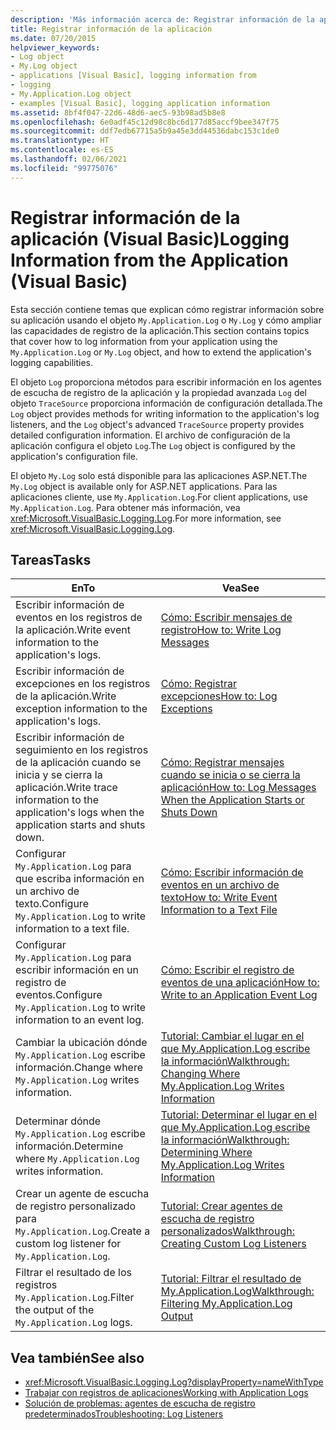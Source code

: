 ```yaml
---
description: 'Más información acerca de: Registrar información de la aplicación (Visual Basic)'
title: Registrar información de la aplicación
ms.date: 07/20/2015
helpviewer_keywords:
- Log object
- My.Log object
- applications [Visual Basic], logging information from
- logging
- My.Application.Log object
- examples [Visual Basic], logging application information
ms.assetid: 8bf4f047-22d6-48d6-aec5-93b98ad5b8e8
ms.openlocfilehash: 6e0adf45c12d98c8bc6d177d85accf9bee347f75
ms.sourcegitcommit: ddf7edb67715a5b9a45e3dd44536dabc153c1de0
ms.translationtype: HT
ms.contentlocale: es-ES
ms.lasthandoff: 02/06/2021
ms.locfileid: "99775076"
---
```

# <a name="logging-information-from-the-application-visual-basic"></a><span data-ttu-id="a2cfe-103">Registrar información de la aplicación (Visual Basic)</span><span class="sxs-lookup"><span data-stu-id="a2cfe-103">Logging Information from the Application (Visual Basic)</span></span>

<span data-ttu-id="a2cfe-104">Esta sección contiene temas que explican cómo registrar información sobre su aplicación usando el objeto `My.Application.Log` o `My.Log` y cómo ampliar las capacidades de registro de la aplicación.</span><span class="sxs-lookup"><span data-stu-id="a2cfe-104">This section contains topics that cover how to log information from your application using the `My.Application.Log` or `My.Log` object, and how to extend the application's logging capabilities.</span></span>  
  
 <span data-ttu-id="a2cfe-105">El objeto `Log` proporciona métodos para escribir información en los agentes de escucha de registro de la aplicación y la propiedad avanzada `Log` del objeto `TraceSource` proporciona información de configuración detallada.</span><span class="sxs-lookup"><span data-stu-id="a2cfe-105">The `Log` object provides methods for writing information to the application's log listeners, and the `Log` object's advanced `TraceSource` property provides detailed configuration information.</span></span> <span data-ttu-id="a2cfe-106">El archivo de configuración de la aplicación configura el objeto `Log`.</span><span class="sxs-lookup"><span data-stu-id="a2cfe-106">The `Log` object is configured by the application's configuration file.</span></span>  
  
 <span data-ttu-id="a2cfe-107">El objeto `My.Log` solo está disponible para las aplicaciones ASP.NET.</span><span class="sxs-lookup"><span data-stu-id="a2cfe-107">The `My.Log` object is available only for ASP.NET applications.</span></span> <span data-ttu-id="a2cfe-108">Para las aplicaciones cliente, use `My.Application.Log`.</span><span class="sxs-lookup"><span data-stu-id="a2cfe-108">For client applications, use `My.Application.Log`.</span></span> <span data-ttu-id="a2cfe-109">Para obtener más información, vea <xref:Microsoft.VisualBasic.Logging.Log>.</span><span class="sxs-lookup"><span data-stu-id="a2cfe-109">For more information, see <xref:Microsoft.VisualBasic.Logging.Log>.</span></span>  
  
## <a name="tasks"></a><span data-ttu-id="a2cfe-110">Tareas</span><span class="sxs-lookup"><span data-stu-id="a2cfe-110">Tasks</span></span>  
  
|<span data-ttu-id="a2cfe-111">En</span><span class="sxs-lookup"><span data-stu-id="a2cfe-111">To</span></span>|<span data-ttu-id="a2cfe-112">Vea</span><span class="sxs-lookup"><span data-stu-id="a2cfe-112">See</span></span>|  
|--------|---------|  
|<span data-ttu-id="a2cfe-113">Escribir información de eventos en los registros de la aplicación.</span><span class="sxs-lookup"><span data-stu-id="a2cfe-113">Write event information to the application's logs.</span></span>|[<span data-ttu-id="a2cfe-114">Cómo: Escribir mensajes de registro</span><span class="sxs-lookup"><span data-stu-id="a2cfe-114">How to: Write Log Messages</span></span>](how-to-write-log-messages.md)|  
|<span data-ttu-id="a2cfe-115">Escribir información de excepciones en los registros de la aplicación.</span><span class="sxs-lookup"><span data-stu-id="a2cfe-115">Write exception information to the application's logs.</span></span>|[<span data-ttu-id="a2cfe-116">Cómo: Registrar excepciones</span><span class="sxs-lookup"><span data-stu-id="a2cfe-116">How to: Log Exceptions</span></span>](how-to-log-exceptions.md)|  
|<span data-ttu-id="a2cfe-117">Escribir información de seguimiento en los registros de la aplicación cuando se inicia y se cierra la aplicación.</span><span class="sxs-lookup"><span data-stu-id="a2cfe-117">Write trace information to the application's logs when the application starts and shuts down.</span></span>|[<span data-ttu-id="a2cfe-118">Cómo: Registrar mensajes cuando se inicia o se cierra la aplicación</span><span class="sxs-lookup"><span data-stu-id="a2cfe-118">How to: Log Messages When the Application Starts or Shuts Down</span></span>](how-to-log-messages-when-the-application-starts-or-shuts-down.md)|  
|<span data-ttu-id="a2cfe-119">Configurar `My.Application.Log` para que escriba información en un archivo de texto.</span><span class="sxs-lookup"><span data-stu-id="a2cfe-119">Configure `My.Application.Log` to write information to a text file.</span></span>|[<span data-ttu-id="a2cfe-120">Cómo: Escribir información de eventos en un archivo de texto</span><span class="sxs-lookup"><span data-stu-id="a2cfe-120">How to: Write Event Information to a Text File</span></span>](how-to-write-event-information-to-a-text-file.md)|  
|<span data-ttu-id="a2cfe-121">Configurar `My.Application.Log` para escribir información en un registro de eventos.</span><span class="sxs-lookup"><span data-stu-id="a2cfe-121">Configure `My.Application.Log` to write information to an event log.</span></span>|[<span data-ttu-id="a2cfe-122">Cómo: Escribir el registro de eventos de una aplicación</span><span class="sxs-lookup"><span data-stu-id="a2cfe-122">How to: Write to an Application Event Log</span></span>](how-to-write-to-an-application-event-log.md)|  
|<span data-ttu-id="a2cfe-123">Cambiar la ubicación dónde `My.Application.Log` escribe información.</span><span class="sxs-lookup"><span data-stu-id="a2cfe-123">Change where `My.Application.Log` writes information.</span></span>|[<span data-ttu-id="a2cfe-124">Tutorial: Cambiar el lugar en el que My.Application.Log escribe la información</span><span class="sxs-lookup"><span data-stu-id="a2cfe-124">Walkthrough: Changing Where My.Application.Log Writes Information</span></span>](walkthrough-changing-where-my-application-log-writes-information.md)|  
|<span data-ttu-id="a2cfe-125">Determinar dónde `My.Application.Log` escribe información.</span><span class="sxs-lookup"><span data-stu-id="a2cfe-125">Determine where `My.Application.Log` writes information.</span></span>|[<span data-ttu-id="a2cfe-126">Tutorial: Determinar el lugar en el que My.Application.Log escribe la información</span><span class="sxs-lookup"><span data-stu-id="a2cfe-126">Walkthrough: Determining Where My.Application.Log Writes Information</span></span>](walkthrough-determining-where-my-application-log-writes-information.md)|  
|<span data-ttu-id="a2cfe-127">Crear un agente de escucha de registro personalizado para `My.Application.Log`.</span><span class="sxs-lookup"><span data-stu-id="a2cfe-127">Create a custom log listener for `My.Application.Log`.</span></span>|[<span data-ttu-id="a2cfe-128">Tutorial: Crear agentes de escucha de registro personalizados</span><span class="sxs-lookup"><span data-stu-id="a2cfe-128">Walkthrough: Creating Custom Log Listeners</span></span>](walkthrough-creating-custom-log-listeners.md)|  
|<span data-ttu-id="a2cfe-129">Filtrar el resultado de los registros `My.Application.Log`.</span><span class="sxs-lookup"><span data-stu-id="a2cfe-129">Filter the output of the `My.Application.Log` logs.</span></span>|[<span data-ttu-id="a2cfe-130">Tutorial: Filtrar el resultado de My.Application.Log</span><span class="sxs-lookup"><span data-stu-id="a2cfe-130">Walkthrough: Filtering My.Application.Log Output</span></span>](walkthrough-filtering-my-application-log-output.md)|  
  
## <a name="see-also"></a><span data-ttu-id="a2cfe-131">Vea también</span><span class="sxs-lookup"><span data-stu-id="a2cfe-131">See also</span></span>

- <xref:Microsoft.VisualBasic.Logging.Log?displayProperty=nameWithType>
- [<span data-ttu-id="a2cfe-132">Trabajar con registros de aplicaciones</span><span class="sxs-lookup"><span data-stu-id="a2cfe-132">Working with Application Logs</span></span>](working-with-application-logs.md)
- [<span data-ttu-id="a2cfe-133">Solución de problemas: agentes de escucha de registro predeterminados</span><span class="sxs-lookup"><span data-stu-id="a2cfe-133">Troubleshooting: Log Listeners</span></span>](troubleshooting-log-listeners.md)

